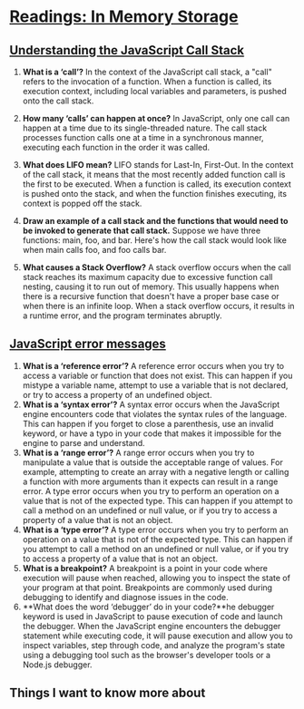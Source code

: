 
# [Readings: In Memory Storage](https://github.com/codefellows/seattle-code-301d108/tree/main/class-10)


## [Understanding the JavaScript Call Stack](https://www.freecodecamp.org/news/understanding-the-javascript-call-stack-861e41ae61d4)
1. **What is a ‘call’?** In the context of the JavaScript call stack, a "call" refers to the invocation of a function. When a function is called, its execution context, including local variables and parameters, is pushed onto the call stack.

2. **How many ‘calls’ can happen at once?** In JavaScript, only one call can happen at a time due to its single-threaded nature. The call stack processes function calls one at a time in a synchronous manner, executing each function in the order it was called.

3. **What does LIFO mean?** LIFO stands for Last-In, First-Out. In the context of the call stack, it means that the most recently added function call is the first to be executed. When a function is called, its execution context is pushed onto the stack, and when the function finishes executing, its context is popped off the stack.
   
4. **Draw an example of a call stack and the functions that would need to be invoked to generate that call stack.** Suppose we have three functions: main, foo, and bar. Here's how the call stack would look like when main calls foo, and foo calls bar.
5. **What causes a Stack Overflow?** A stack overflow occurs when the call stack reaches its maximum capacity due to excessive function call nesting, causing it to run out of memory. This usually happens when there is a recursive function that doesn't have a proper base case or when there is an infinite loop. When a stack overflow occurs, it results in a runtime error, and the program terminates abruptly.



## [JavaScript error messages](https://codeburst.io/javascript-error-messages-debugging-d23f84f0ae7c)
1. **What is a ‘reference error’?** A reference error occurs when you try to access a variable or function that does not exist. This can happen if you mistype a variable name, attempt to use a variable that is not declared, or try to access a property of an undefined object.
2. **What is a ‘syntax error’?** A syntax error occurs when the JavaScript engine encounters code that violates the syntax rules of the language. This can happen if you forget to close a parenthesis, use an invalid keyword, or have a typo in your code that makes it impossible for the engine to parse and understand.
3. **What is a ‘range error’?** A range error occurs when you try to manipulate a value that is outside the acceptable range of values. For example, attempting to create an array with a negative length or calling a function with more arguments than it expects can result in a range error.  A type error occurs when you try to perform an operation on a value that is not of the expected type. This can happen if you attempt to call a method on an undefined or null value, or if you try to access a property of a value that is not an object.
4. **What is a ‘type error’?** A type error occurs when you try to perform an operation on a value that is not of the expected type. This can happen if you attempt to call a method on an undefined or null value, or if you try to access a property of a value that is not an object.
5. **What is a breakpoint?** A breakpoint is a point in your code where execution will pause when reached, allowing you to inspect the state of your program at that point. Breakpoints are commonly used during debugging to identify and diagnose issues in the code.
6. **What does the word ‘debugger’ do in your code?**he debugger keyword is used in JavaScript to pause execution of code and launch the debugger. When the JavaScript engine encounters the debugger statement while executing code, it will pause execution and allow you to inspect variables, step through code, and analyze the program's state using a debugging tool such as the browser's developer tools or a Node.js debugger.


## Things I want to know more about

  


